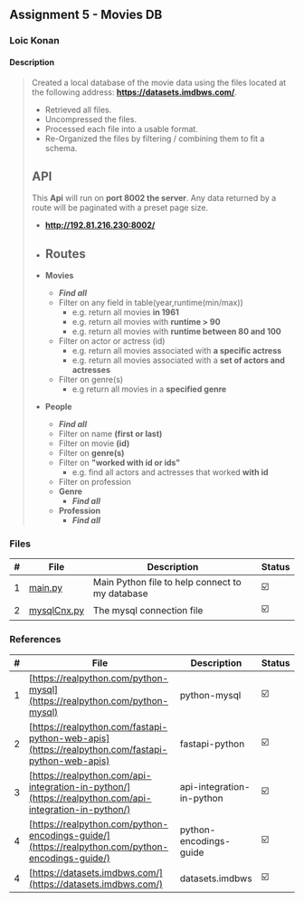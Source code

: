 ## Assignment 5 -  Movies DB

### Loic Konan

#### Description

> Created a local database of the movie data using the files located at the following address: **<https://datasets.imdbws.com/>**.
>
> - Retrieved all files.
> - Uncompressed the files.
> - Processed each file into a usable format.
> - Re-Organized the files by filtering / combining them to fit a schema.
>
> ## API
>
> This **Api** will run on **port 8002 the server**.
> Any data returned by a route will be paginated with a preset page size.
>
> - **<http://192.81.216.230:8002/>**
>
> - ## Routes
>
> - **Movies**
>   - _**Find all**_
>   - Filter on any field in table(year,runtime(min/max))
>     - e.g. return all movies **in 1961**
>     - e.g. return all movies with **runtime > 90**
>     - e.g. return all movies with **runtime between 80 and 100**
>   - Filter on actor or actress (id)
>     - e.g. return all movies associated with **a specific actress**
>     - e.g. return all movies associated with a **set of actors and actresses**
>   - Filter on genre(s)
>     - e.g return all movies in a **specified genre**
> - **People**
>   - _**Find all**_
>   - Filter on name **(first or last)**
>   - Filter on movie **(id)**
>   - Filter on **genre(s)**
>   - Filter on **"worked with id or ids"**
>     - e.g. find all actors and actresses that worked **with id**
>   - Filter on profession
>   - **Genre**
>     - _**Find all**_
>   - **Profession**
>     - _**Find all**_
>
>

### Files

|   #   | File                       | Description                                     | Status                  |
| :---: | -------------------------- | ----------------------------------------------- | ----------------------- |
|   1   | [main.py](main.py)         | Main Python file to help connect to my database | :ballot_box_with_check: |
|   2   | [mysqlCnx.py](mysqlCnx.py) | The mysql connection file                       | :ballot_box_with_check: |

### References

|   #   | File                                                                                                   | Description               | Status                  |
| :---: | ------------------------------------------------------------------------------------------------------ | ------------------------- | ----------------------- |
|   1   | [https://realpython.com/python-mysql](https://realpython.com/python-mysql)                             | python-mysql              | :ballot_box_with_check: |
|   2   | [https://realpython.com/fastapi-python-web-apis](https://realpython.com/fastapi-python-web-apis)       | fastapi-python            | :ballot_box_with_check: |
|   3   | [https://realpython.com/api-integration-in-python/](https://realpython.com/api-integration-in-python/) | api-integration-in-python | :ballot_box_with_check: |
|   4   | [https://realpython.com/python-encodings-guide/](https://realpython.com/python-encodings-guide/)       | python-encodings-guide    | :ballot_box_with_check: |
|   4   | [https://datasets.imdbws.com/](https://datasets.imdbws.com/)                                           | datasets.imdbws           | :ballot_box_with_check: |
